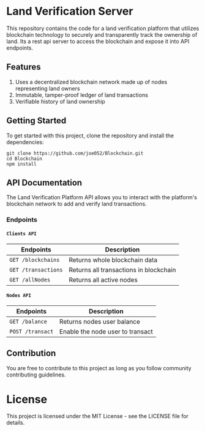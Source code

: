 # Land Verification Server

This repository contains the code for a land verification platform that utilizes blockchain technology to securely and transparently track the ownership of land. Its a rest api server to access the blockchain and expose it into API endpoints.

## Features
1. Uses a decentralized blockchain network made up of nodes representing land owners
2. Immutable, tamper-proof ledger of land transactions
3. Verifiable history of land ownership

## Getting Started
To get started with this project, clone the repository and install the dependencies:

```
git clone https://github.com/joe052/Blockchain.git
cd Blockchain
npm install
```

## API Documentation
The Land Verification Platform API allows you to interact with the platform's blockchain network to add and verify land transactions.

### Endpoints

#### `Clients API`
| Endpoints | Description |
|-----------|-------------|
|`GET /blockchains` | Returns whole blockchain data |
|`GET /transactions` | Returns all transactions in blockchain |
|`GET /allNodes` | Returns all active nodes |

#### `Nodes API`
| Endpoints | Description |
|-----------|-------------|
|`GET /balance` | Returns nodes user balance |
|`POST /transact` | Enable the node user to transact |

## Contribution
You are free to contribute to this project as long as you follow community contributing guidelines.

# License
This project is licensed under the MIT License - see the LICENSE file for details.